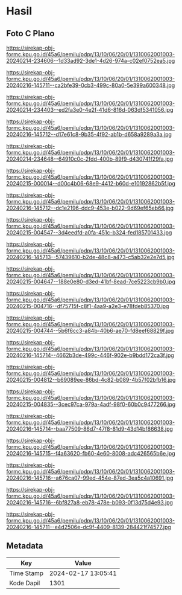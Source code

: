 # Hasil

## Foto C Plano

https://sirekap-obj-formc.kpu.go.id/45a6/pemilu/pdpr/13/10/06/20/01/1310062001003-20240214-234606--1d33ad92-3de1-4d26-974a-c02ef0752ea5.jpg

https://sirekap-obj-formc.kpu.go.id/45a6/pemilu/pdpr/13/10/06/20/01/1310062001003-20240216-145711--ca2bfe39-0cb3-499c-80a0-5e399a600348.jpg

https://sirekap-obj-formc.kpu.go.id/45a6/pemilu/pdpr/13/10/06/20/01/1310062001003-20240214-234403--ed2fa3e0-4e2f-41d6-816d-063df5341056.jpg

https://sirekap-obj-formc.kpu.go.id/45a6/pemilu/pdpr/13/10/06/20/01/1310062001003-20240216-145712--d17e61c8-9b35-4f92-ab1b-d658a9289a3a.jpg

https://sirekap-obj-formc.kpu.go.id/45a6/pemilu/pdpr/13/10/06/20/01/1310062001003-20240214-234648--64910c0c-2fdd-400b-89f9-d430741f29fa.jpg

https://sirekap-obj-formc.kpu.go.id/45a6/pemilu/pdpr/13/10/06/20/01/1310062001003-20240215-000014--d00c4b06-68e9-4412-b60d-e10192862b5f.jpg

https://sirekap-obj-formc.kpu.go.id/45a6/pemilu/pdpr/13/10/06/20/01/1310062001003-20240216-145712--dc1e2196-ddc9-453e-b022-9d69ef65eb66.jpg

https://sirekap-obj-formc.kpu.go.id/45a6/pemilu/pdpr/13/10/06/20/01/1310062001003-20240215-004547--3d4eedfd-a0fa-451c-b324-fed185701433.jpg

https://sirekap-obj-formc.kpu.go.id/45a6/pemilu/pdpr/13/10/06/20/01/1310062001003-20240216-145713--57439610-b2de-48c8-a473-c5ab32e2e7d5.jpg

https://sirekap-obj-formc.kpu.go.id/45a6/pemilu/pdpr/13/10/06/20/01/1310062001003-20240215-004647--188e0e80-d3ed-41bf-8ead-7ce5223cb9b0.jpg

https://sirekap-obj-formc.kpu.go.id/45a6/pemilu/pdpr/13/10/06/20/01/1310062001003-20240215-004716--df75715f-c8f1-4aa9-a2e3-e78fdeb85370.jpg

https://sirekap-obj-formc.kpu.go.id/45a6/pemilu/pdpr/13/10/06/20/01/1310062001003-20240215-004744--5b6f6cc3-a84b-40b6-ae70-fd8eef68829f.jpg

https://sirekap-obj-formc.kpu.go.id/45a6/pemilu/pdpr/13/10/06/20/01/1310062001003-20240216-145714--4662b3de-499c-446f-902e-b9bdd172ca3f.jpg

https://sirekap-obj-formc.kpu.go.id/45a6/pemilu/pdpr/13/10/06/20/01/1310062001003-20240215-004812--b69089ee-86bd-4c82-b089-4b57f02bfb16.jpg

https://sirekap-obj-formc.kpu.go.id/45a6/pemilu/pdpr/13/10/06/20/01/1310062001003-20240215-004835--3cec97ca-979a-4adf-98f0-60b0c9477266.jpg

https://sirekap-obj-formc.kpu.go.id/45a6/pemilu/pdpr/13/10/06/20/01/1310062001003-20240216-145714--baa77509-86d7-47f8-81d9-43d14bf86638.jpg

https://sirekap-obj-formc.kpu.go.id/45a6/pemilu/pdpr/13/10/06/20/01/1310062001003-20240216-145715--f4a63620-fb60-4e60-8008-adc426565b6e.jpg

https://sirekap-obj-formc.kpu.go.id/45a6/pemilu/pdpr/13/10/06/20/01/1310062001003-20240216-145716--a676ca07-99ed-454e-87ed-3ea5c4a10691.jpg

https://sirekap-obj-formc.kpu.go.id/45a6/pemilu/pdpr/13/10/06/20/01/1310062001003-20240216-145716--6bf827a8-eb78-478e-b093-0f13d75d4e93.jpg

https://sirekap-obj-formc.kpu.go.id/45a6/pemilu/pdpr/13/10/06/20/01/1310062001003-20240216-145711--e4d2506e-dc9f-4409-8139-284421f74577.jpg


## Metadata

| Key        | Value               |
| ---------- | ------------------- |
| Time Stamp | 2024-02-17 13:05:41 |
| Kode Dapil | 1301                |



